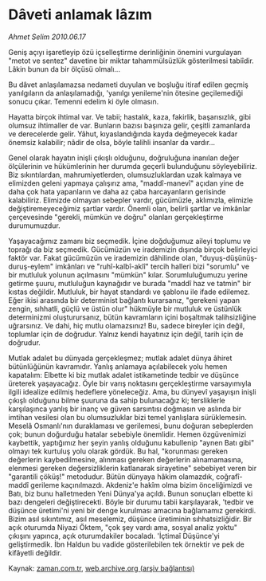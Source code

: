 # Dâveti anlamak lâzım

*Ahmet Selim 2010.06.17*

<td class="columnist-detail">
<p>Geniş açıyı işaretleyip özü içselleştirme derinliğinin önemini vurgulayan "metot ve sentez" davetine bir miktar tahammülsüzlük gösterilmesi tabiîdir. Lâkin bunun da bir ölçüsü olmalı...</p>
<p>
<div id="haberMetinDiv">
<p>Bu dâvet anlaşılamazsa nedameti duyulan ve boşluğu itiraf edilen geçmiş yanılgıların da anlaşılamadığı, 'yanılgı yenileme'nin ötesine geçilemediği sonucu çıkar. Temenni edelim ki öyle olmasın. 
<p>Hayatta birçok ihtimal var. Ve tabii; hastalık, kaza, fakirlik, başarısızlık, gibi olumsuz ihtimaller de var. Bunların bazısı başınıza gelir, çeşitli zamanlarda ve derecelerde gelir. Yâhut, kıyaslandığında kayda değmeyecek kadar önemsiz kalabilir; nâdir de olsa, böyle talihli insanlar da vardır...
<p>Genel olarak hayatın inişli çıkışlı olduğunu, doğruluğuna inanılan değer ölçülerinin ve hükümlerinin her durumda geçerli bulunduğunu söyleyebiliriz. Biz sıkıntılardan, mahrumiyetlerden, olumsuzluklardan uzak kalmaya ve elimizden geleni yapmaya çalışırız ama, "maddî-manevî" açıdan yine de daha çok hata yapanların ve daha az çaba harcayanların gerisinde kalabiliriz. Elimizde olmayan sebepler vardır, gücümüzle, aklımızla, elimizle değiştiremeyeceğimiz şartlar vardır. Önemli olan, belirli şartlar ve imkânlar çerçevesinde "gerekli, mümkün ve doğru" olanları gerçekleştirme durumumuzdur. 
<p>Yaşayacağımız zamanı biz seçmedik. İçine doğduğumuz aileyi toplumu ve toprağı da biz seçmedik. Gücümüzün ve irademizin dışında birçok belirleyici faktör var. Fakat gücümüzün ve irademizin dâhilinde olan, "duyuş-düşünüş-duruş-eylem" imkânları ve "ruhî-kalbî-aklî" tercih halleri bizi "sorumlu" ve bir mutluluk yolunun açılmasını "mümkün" kılar. Sorumluluğumuzu yerine getirme şuuru, mutluluğun kaynağıdır ve burada "maddî haz ve tatmin" bir kıstas değildir. Mutluluk, bir hayat standardı ve şablonu ile ifade edilemez. Eğer ikisi arasında bir determinist bağlantı kurarsanız, "gerekeni yapan zengin, sıhhatli, güçlü ve üstün olur" hükmüyle bir mutluluk ve üstünlük determinizmi oluşturursanız, bütün kavramların içini boşaltmak talihsizliğine uğrarsınız. Ve dahi, hiç mutlu olamazsınız! Bu, sadece bireyler için değil, toplumlar için de doğrudur. Yalnız kendi hayatınız için değil, tarih için de doğrudur. 
<p>Mutlak adalet bu dünyada gerçekleşmez; mutlak adalet dünya âhiret bütünlüğünün kavramıdır. Yanlış anlamaya açılabilecek yolu hemen kapatalım: Elbette ki biz mutlak adalet istikametinde tedbir ve düşünce üreterek yaşayacağız. Öyle bir varış noktasını gerçekleştirme varsayımıyla ilgili idealize edilmiş hedeflere yöneleceğiz. Ama, bu dünyevî yaşayışın inişli çıkışlı olduğunu bilme şuuruna da sahip bulunacağız ki; tersliklerle karşılaşınca yanlış bir inanç ve güven sarsıntısı doğmasın ve aslında bir imtihan vesilesi olan bu olumsuzluklar bizi temel yanlışlara sürüklemesin. Meselâ Osmanlı'nın duraklaması ve gerilemesi, bunu doğuran sebeplerden çok; bunun doğurduğu hatalar sebebiyle önemlidir. Hemen özgüvenimizi kaybettik, yaptığımız her şeyin yanlış olduğunu kabullenip "aynen Batı gibi" olmayı tek kurtuluş yolu olarak gördük. Bu hal, "korunması gereken değerlerin kaybedilmesine, alınması gereken değerlerin alınamamasına, elenmesi gereken değersizliklerin katlanarak sirayetine" sebebiyet veren bir "garantili çöküş!" metodudur. Bütün dünyaya hâkim olamazdık, coğrafî-maddî gerileme kaçınılmazdı. Akdeniz'e hakîm olma bizim önceliğimizdi ve Batı, biz bunu halletmeden Yeni Dünya'ya açıldı. Bunun sonuçları elbette ki bazı dengeleri değiştirecekti. Böyle bir durumu tabii karşılayarak, 'tedbir ve düşünce üretimi'ni yeni bir denge kurulması amacına bağlamamız gerekirdi. Bizim asıl sıkıntımız, asıl meselemiz, düşünce üretiminin sıhhatsizliğidir. Bir açık oturumda Niyazi Öktem, "çok şey vardı ama, sosyal analiz yoktu" çıkışını yapınca, açık oturumdakiler bocaladı. 'İçtimaî Düşünce'yi geliştirmedik. İbn Haldun bu vadide gösterilebilen tek örnektir ve pek de kifâyetli değildir.</p></p></p></p></p></div>
</p>
<a href="http://web.archive.org/web/20110105225727/mailto:a.selim@zaman.com.tr">
</a></td>

Kaynak: [zaman.com.tr](http://zaman.com.tr/yazar.do?yazino=996268), [web.archive.org (arşiv bağlantısı)](http://web.archive.org/web/20110105225727/http://www.zaman.com.tr/yazar.do?yazino=996268)
